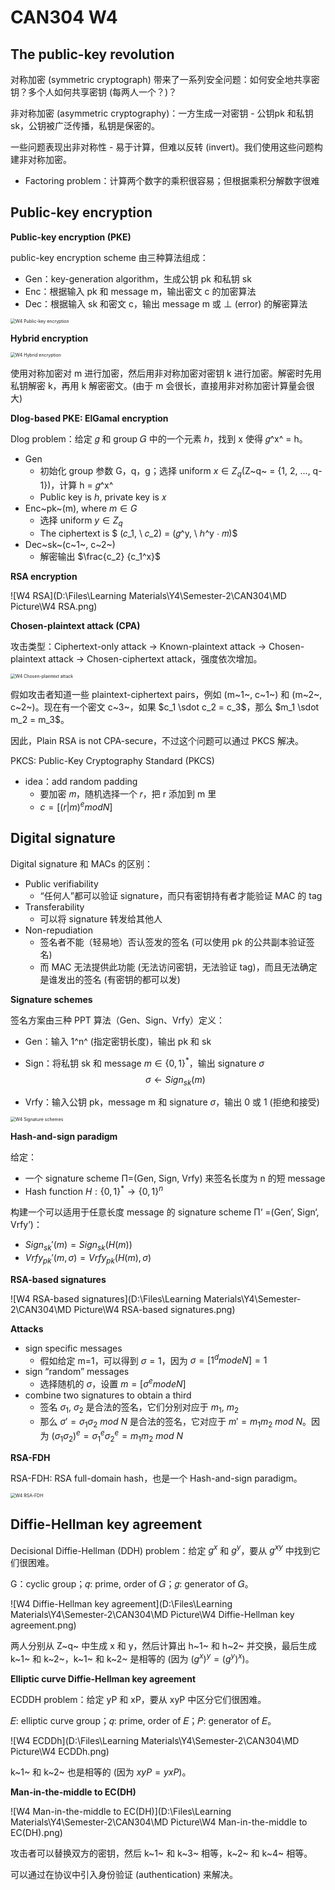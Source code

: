 # CAN304 W4

## The public-key revolution

对称加密 (symmetric cryptograph) 带来了一系列安全问题：如何安全地共享密钥？多个人如何共享密钥 (每两人一个？)？



非对称加密 (asymmetric cryptography)：一方生成一对密钥 - 公钥pk 和私钥 sk，公钥被广泛传播，私钥是保密的。



一些问题表现出非对称性 - 易于计算，但难以反转 (invert)。我们使用这些问题构建非对称加密。

* Factoring problem：计算两个数字的乘积很容易；但根据乘积分解数字很难



## Public-key encryption

**Public-key encryption (PKE)** 

public-key encryption scheme 由三种算法组成：

* Gen：key-generation algorithm，生成公钥 pk 和私钥 sk
* Enc：根据输入 pk 和 message m，输出密文 c 的加密算法
* Dec：根据输入 sk 和密文 c，输出 message m 或 ⊥ (error) 的解密算法

<img src="D:\Files\Learning Materials\Y4\Semester-2\CAN304\MD Picture\W4 Public-key encryption.png" alt="W4 Public-key encryption" style="zoom: 50%;" />



**Hybrid encryption**

<img src="D:\Files\Learning Materials\Y4\Semester-2\CAN304\MD Picture\W4 Hybrid encryption.png" alt="W4 Hybrid encryption" style="zoom: 50%;" />

使用对称加密对 m 进行加密，然后用非对称加密对密钥 k 进行加密。解密时先用私钥解密 k，再用 k 解密密文。(由于 m 会很长，直接用非对称加密计算量会很大)



**Dlog-based PKE: ElGamal encryption**

Dlog problem：给定 𝑔 和 group 𝐺 中的一个元素 ℎ，找到 x 使得 𝑔^x^ = h。

* Gen
  * 初始化 group 参数 G，q，g；选择 uniform $x \in Z_q$​ (Z~q~ = {1, 2, ..., q-1})，计算  h = 𝑔^x^
  * Public key is ℎ, private key is 𝑥
* Enc~pk~(m), where $m \in G$
  * 选择 uniform $y \in Z_q$
  * The ciphertext is $ (𝑐_1, \ 𝑐_2) = (𝑔^y, \ ℎ^y ⋅ 𝑚)$
* Dec~sk~(c~1~, c~2~)
  * 解密输出 $\frac{c_2} {c_1^x}$



**RSA encryption**

![W4 RSA](D:\Files\Learning Materials\Y4\Semester-2\CAN304\MD Picture\W4 RSA.png)



**Chosen-plaintext attack (CPA)**

攻击类型：Ciphertext-only attack -> Known-plaintext attack -> Chosen-plaintext attack -> Chosen-ciphertext attack，强度依次增加。



<img src="D:\Files\Learning Materials\Y4\Semester-2\CAN304\MD Picture\W4 Chosen-plaintext attack.png" alt="W4 Chosen-plaintext attack" style="zoom:50%;" />

假如攻击者知道一些 plaintext-ciphertext pairs，例如 (m~1~, c~1~) 和 (m~2~, c~2~)。现在有一个密文 c~3~，如果 $c_1 \sdot c_2 = c_3$，那么 $m_1 \sdot m_2 = m_3$。

因此，Plain RSA is not CPA-secure，不过这个问题可以通过 PKCS 解决。



PKCS: Public-Key Cryptography Standard (PKCS)

* idea：add random padding
  * 要加密 𝑚，随机选择一个 𝑟，把 r 添加到 m 里
  * $c = [(r|m)^e mod N]$



## Digital signature

Digital signature 和 MACs 的区别：

* Public verifiability
  * “任何人”都可以验证 signature，而只有密钥持有者才能验证 MAC 的 tag
* Transferability
  * 可以将 signature 转发给其他人
* Non-repudiation
  * 签名者不能（轻易地）否认签发的签名 (可以使用 pk 的公共副本验证签名)
  * 而 MAC 无法提供此功能 (无法访问密钥，无法验证 tag)，而且无法确定是谁发出的签名 (有密钥的都可以发)



**Signature schemes**

签名方案由三种 PPT 算法（Gen、Sign、Vrfy）定义：

* Gen：输入 1^n^ (指定密钥长度)，输出 pk 和 sk

* Sign：将私钥 sk 和 message $m \in \{0, 1\}^*$，输出 signature $\sigma$
  $$
  \sigma \leftarrow Sign_{sk} (m)
  $$

* Vrfy：输入公钥 pk，message m 和 signature $\sigma$，输出 0 或 1 (拒绝和接受)

<img src="D:\Files\Learning Materials\Y4\Semester-2\CAN304\MD Picture\W4 Signature schemes.png" alt="W4 Signature schemes" style="zoom: 50%;" />



**Hash-and-sign paradigm**

给定：

* 一个 signature scheme Π=(Gen, Sign, Vrfy) 来签名长度为 n 的短 message
* Hash function $H: \{0,1\}^* \rightarrow \{0,1\}^n$



构建一个可以适用于任意长度 message 的 signature scheme Π‘ =(Gen’, Sign‘, Vrfy’)：

* $Sign_{sk}' (m) = Sign_{sk}(H(m))$
* $Vrfy_{pk}' (m, \sigma) = Vrfy_{pk}(H(m), \sigma)$



**RSA-based signatures**

![W4 RSA-based signatures](D:\Files\Learning Materials\Y4\Semester-2\CAN304\MD Picture\W4 RSA-based signatures.png)



**Attacks**

* sign specific messages
  * 假如给定 m=1，可以得到 $\sigma=1$，因为 $\sigma = [1^d mode N] = 1$
* sign “random” messages
  * 选择随机的 $\sigma$，设置 $m = [\sigma ^e mode N]$
* combine two signatures to obtain a third
  * 签名 $\sigma_1,\ \sigma_2$ 是合法的签名，它们分别对应于 $m_1, \ m_2$
  * 那么 $\sigma' = \sigma_1 \sigma_2 \ mod \ N$ 是合法的签名，它对应于 $m' = m_1 m_2 \ mod \ N$。因为 $(\sigma_1 \sigma_2)^e = \sigma_1^e \sigma_2^e = m_1 m_2 \ mod \ N$



**RSA-FDH**

RSA-FDH: RSA full-domain hash，也是一个 Hash-and-sign paradigm。

<img src="D:\Files\Learning Materials\Y4\Semester-2\CAN304\MD Picture\W4 RSA-FDH.png" alt="W4 RSA-FDH" style="zoom: 50%;" />



## Diffie-Hellman key agreement

Decisional Diffie-Hellman (DDH) problem：给定 $g^x$ 和 $g^y$，要从 $g^{xy}$ 中找到它们很困难。

G：cyclic group；𝑞: prime, order of 𝐺；𝑔: generator of 𝐺。

![W4 Diffie-Hellman key agreement](D:\Files\Learning Materials\Y4\Semester-2\CAN304\MD Picture\W4 Diffie-Hellman key agreement.png)

两人分别从 Z~q~ 中生成 x 和 y，然后计算出 h~1~ 和 h~2~ 并交换，最后生成 k~1~ 和 k~2~，k~1~ 和 k~2~ 是相等的 (因为 $(g^x)^y = (g^y)^x$)。



**Elliptic curve Diffie-Hellman key agreement**

ECDDH problem：给定 yP 和 xP，要从 xyP 中区分它们很困难。

𝐸: elliptic curve group；𝑞: prime, order of 𝐸；𝑃: generator of 𝐸。

![W4 ECDDh](D:\Files\Learning Materials\Y4\Semester-2\CAN304\MD Picture\W4 ECDDh.png)

k~1~ 和 k~2~ 也是相等的 (因为 $xyP = yxP$)。



**Man-in-the-middle to EC(DH)**

![W4 Man-in-the-middle to EC(DH)](D:\Files\Learning Materials\Y4\Semester-2\CAN304\MD Picture\W4 Man-in-the-middle to EC(DH).png)

攻击者可以替换双方的密钥，然后 k~1~ 和 k~3~ 相等，k~2~ 和 k~4~ 相等。

可以通过在协议中引入身份验证 (authentication) 来解决。

